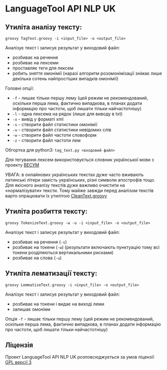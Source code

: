 # LanguageTool API NLP UK


## Утиліта аналізу тексту:
`groovy TagText.groovy -i <input_file> -o <output_file>`

Аналізує текст і записує результат у виходовий файл:

* розбиває на речення
* розбиває на лексеми
* проставляє теги для лексем
* робить зняття омонімії (наразі алгоритм розомонімізації знімає лише декілька сотень найпростіших випадків омонімії)


Головні опції:

- `-f` - лишає тільки першу лему (цей режим не рекомендований, оскільки перша лема, фактично випадкова, в планах додати інформацію про частоти, щоб лишати тільки найчастотнішу)
- `-l` - одна лексема на рядок (лише для виводу в txt)
- `-x` - вивід у форматі xml
- `-s` - створити файл статистики омонімії
- `-u` - створити файл статистики невідомих слів
- `-w` - створити файл частоти словоформ
- `-z` - створити файл частоти лем

Обгортка для python3: `tag_text.py <входовий файл>`


Для тегування лексем використовується словник української мови з проекту [ВЕСУМ](https://github.com/brown-uk/dict_uk)

УВАГА: в онлайнових українських текстах дуже часто вживають латинські літери замість українських, різні символи апострофів тощо.
Для якісного аналізу текстів дуже важливо очистити на «нормалізувати» тексти. 
Тому майже завжди перед аналізом текстів варто опрацювати їх утилітою [CleanText.groovy](../tools)



## Утиліта розбиття тексту:
`groovy TokenizeText.groovy -w -u -i <input_file> -o <output_file>`

Аналізує текст і записує результат у виходовий файл:

- розбиває на речення (`-s`)
- розбиває на токени (`-w`) (результати включають пунктуацію тому всі токени розділяються вертикальними рисками)
- розбиває на слова (`-u`)


## Утиліта лематизації тексту:
`groovy LemmatizeText.groovy -i <input_file> -o <output_file>`

Аналізує текст і записує результат у виходовий файл:

- розбиває на токени і видає на виході леми
- залишає омоніми

Опція `-f` - лишає тільки першу лему (цей режим не рекомендований, оскільки перша лема, фактично випадкова, в планах додати інформацію про частоти, щоб лишати тільки найчастотнішу)


## Ліцензія

Проект LanguageTool API NLP UK розповсюджується за умов ліцензії [GPL версії 3](https://www.gnu.org/licenses/gpl.html)

